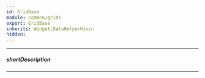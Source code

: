 ```yaml
---
id: GridBase
module: common/grids
export: GridBase
inherits: Widget,DataHelperMixin
hidden: 
---
```

---
##### shortDescription

---
